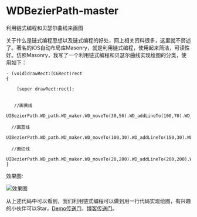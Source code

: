 # WDBezierPath-master
利用链式编程和贝瑟尔曲线来画图


关于什么是链式编程思想以及链式编程的好处，网上相关资料很多，这里就不赘述了。著名的iOS自动布局库Masonry，就是利用链式编程，使用起来简洁，可读性好。仿照Masonry，我写了一个利用链式编程和贝瑟尔曲线实现绘图的分类，使用如下：

```
- (void)drawRect:(CGRect)rect
{
    
    [super drawRect:rect];


   //画黄线
    UIBezierPath.WD_path.WD_maker.WD_moveTo(30,50).WD_addLineTo(100,70).WD_color(UIColor.yellowColor).WD_lineWidth(10).WD_stroke();
    
  //画蓝线
    UIBezierPath.WD_path.WD_maker.WD_moveTo(100,30).WD_addLineTo(150,30).WD_color(UIColor.blueColor).WD_lineWidth(3).WD_stroke();
    
  //画红线
    UIBezierPath.WD_path.WD_maker.WD_moveTo(20,200).WD_addLineTo(200,200).WD_addLineTo(130,300).WD_addLineTo(130,450).WD_addLineTo(90,380).WD_addLineTo(50,200).WD_addLineTo(250,450).WD_addLineTo(250,450).WD_addLineTo(300,380).WD_lineWidth(7).WD_lineCapStyle(kCGLineCapRound).WD_lineJoinStyle(kCGLineJoinRound).WD_color(UIColor.redColor).WD_stroke();
}
```

效果图:

![效果图](http://img.blog.csdn.net/20171103165652238?watermark/2/text/aHR0cDovL2Jsb2cuY3Nkbi5uZXQvQ2VoYWU=/font/5a6L5L2T/fontsize/400/fill/I0JBQkFCMA==/dissolve/70/gravity/SouthEast)

从上述代码中可以看到，我们利用链式编程可以做到用一行代码实现绘图，有兴趣的小伙伴可以Star，[Demo传送门](https://github.com/Cehae/WDBezierPath-master)，[博客传送门](http://blog.csdn.net/Cehae/article/details/78437524)。